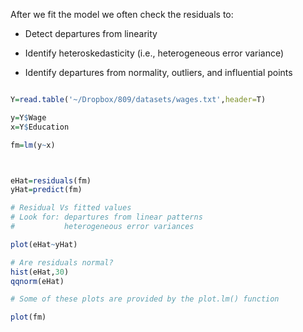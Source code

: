 
After we fit the model we often check the residuals to:

  - Detect departures from linearity

  - Identify heteroskedasticity (i.e., heterogeneous error variance)

  - Identify departures from normality, outliers, and influential points

```r

Y=read.table('~/Dropbox/809/datasets/wages.txt',header=T)

y=Y$Wage
x=Y$Education

fm=lm(y~x)



eHat=residuals(fm)
yHat=predict(fm)

# Residual Vs fitted values
# Look for: departures from linear patterns
#           heterogeneous error variances

plot(eHat~yHat)

# Are residuals normal?
hist(eHat,30)
qqnorm(eHat)

# Some of these plots are provided by the plot.lm() function

plot(fm)

```
